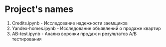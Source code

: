 # Project's names
1. Credits.ipynb - Исследование надежности заемщиков
2. Yandex-homes.ipynb - Исследование объявлений о продаже квартир
3. AB-test.ipynb - Анализ воронки продаж и результатов A/B тестирования
